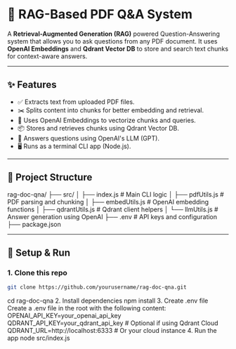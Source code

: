 # 📄 RAG-Based PDF Q&A System

A **Retrieval-Augmented Generation (RAG)** powered Question-Answering system that allows you to ask questions from any PDF document. It uses **OpenAI Embeddings** and **Qdrant Vector DB** to store and search text chunks for context-aware answers.

---

## ✨ Features

- ✅ Extracts text from uploaded PDF files.
- ✂️ Splits content into chunks for better embedding and retrieval.
- 🧠 Uses OpenAI Embeddings to vectorize chunks and queries.
- 📦 Stores and retrieves chunks using Qdrant Vector DB.
- 💬 Answers questions using OpenAI's LLM (GPT).
- 🖥️ Runs as a terminal CLI app (Node.js).

---

## 📁 Project Structure

rag-doc-qna/
├── src/
│ ├── index.js # Main CLI logic
│ ├── pdfUtils.js # PDF parsing and chunking
│ ├── embedUtils.js # OpenAI embedding functions
│ ├── qdrantUtils.js # Qdrant client helpers
│ └── llmUtils.js # Answer generation using OpenAI
├── .env # API keys and configuration
├── package.json

---

## 🚀 Setup & Run

### 1. Clone this repo

```bash
git clone https://github.com/yourusername/rag-doc-qna.git
```
cd rag-doc-qna
2. Install dependencies
npm install
3. Create .env file
Create a .env file in the root with the following content:
OPENAI_API_KEY=your_openai_api_key
QDRANT_API_KEY=your_qdrant_api_key     # Optional if using Qdrant Cloud
QDRANT_URL=http://localhost:6333       # Or your cloud instance
4. Run the app
node src/index.js
